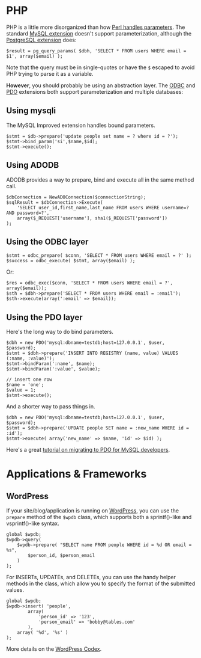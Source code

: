 PHP
===

PHP is a little more disorganized than how
[Perl handles parameters](./perl.html).
The standard [MySQL extension](http://php.net/manual/en/book.mysql.php)
doesn't support parameterization, although the
[PostgreSQL extension](http://www.php.net/manual/en/book.pgsql.php) does:

    $result = pg_query_params( $dbh, 'SELECT * FROM users WHERE email = $1', array($email) );

Note that the query must be in single-quotes or have the `$` escaped
to avoid PHP trying to parse it as a variable.

**However**, you should probably be using an abstraction layer.
The [ODBC](http://php.net/manual/en/book.uodbc.php) and
[PDO](http://www.php.net/manual/en/book.pdo.php) extensions both
support parameterization and multiple databases:

Using mysqli
------------

The MySQL Improved extension handles bound parameters.

    $stmt = $db->prepare('update people set name = ? where id = ?');
    $stmt->bind_param('si',$name,$id);
    $stmt->execute();

Using ADODB
-----------

ADODB provides a way to prepare, bind and execute all in the same method call.

    $dbConnection = NewADOConnection($connectionString);
    $sqlResult = $dbConnection->Execute(
        'SELECT user_id,first_name,last_name FROM users WHERE username=? AND password=?',
        array($_REQUEST['username'], sha1($_REQUEST['password'])
    );

Using the ODBC layer
--------------------

    $stmt = odbc_prepare( $conn, 'SELECT * FROM users WHERE email = ?' );
    $success = odbc_execute( $stmt, array($email) );

Or:

    $res = odbc_exec($conn, 'SELECT * FROM users WHERE email = ?', array($email));
    $sth = $dbh->prepare('SELECT * FROM users WHERE email = :email');
    $sth->execute(array(':email' => $email));

Using the PDO layer
-------------------

Here's the long way to do bind parameters.

    $dbh = new PDO('mysql:dbname=testdb;host=127.0.0.1', $user, $password);
    $stmt = $dbh->prepare('INSERT INTO REGISTRY (name, value) VALUES (:name, :value)');
    $stmt->bindParam(':name', $name);
    $stmt->bindParam(':value', $value);

    // insert one row
    $name = 'one';
    $value = 1;
    $stmt->execute();

And a shorter way to pass things in.

    $dbh = new PDO('mysql:dbname=testdb;host=127.0.0.1', $user, $password);
    $stmt = $dbh->prepare('UPDATE people SET name = :new_name WHERE id = :id');
    $stmt->execute( array('new_name' => $name, 'id' => $id) );

Here's a great [tutorial on migrating to PDO for MySQL developers](http://wiki.hashphp.org/PDO_Tutorial_for_MySQL_Developers).

Applications & Frameworks
=========================

WordPress
---------

If your site/blog/application is running on [WordPress](http://wordpress.org), you can use the `prepare` method of the `$wpdb` class, which supports both a sprintf()-like and vsprintf()-like syntax.

    global $wpdb;
    $wpdb->query(
        $wpdb->prepare( "SELECT name FROM people WHERE id = %d OR email = %s",
            $person_id, $person_email
        )
    );

For INSERTs, UPDATEs, and DELETEs, you can use the handy helper methods in the class, which allow you to specify the format of the submitted values.

    global $wpdb;
    $wpdb->insert( 'people',
            array(
                'person_id' => '123',
                'person_email' => 'bobby@tables.com'
            ),
        array( '%d', '%s' )
    );

More details on the [WordPress Codex](http://codex.wordpress.org/Class_Reference/wpdb).
